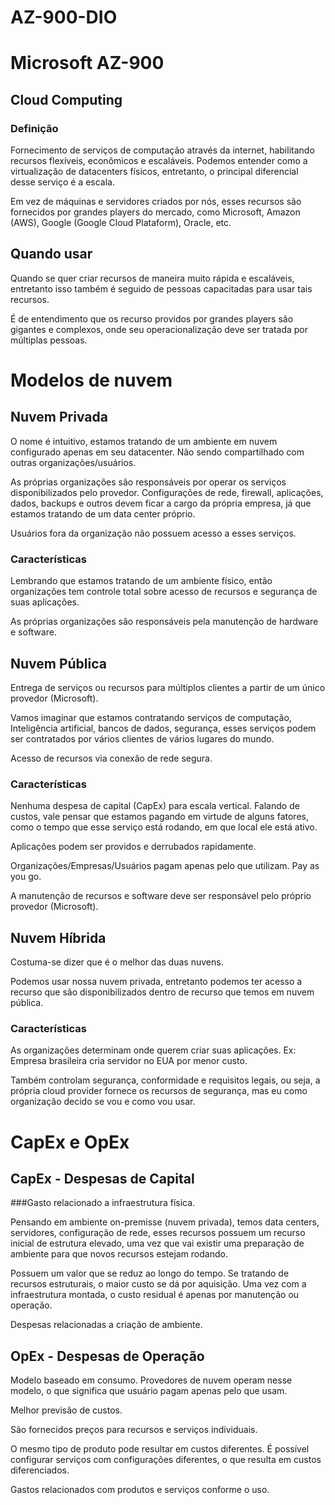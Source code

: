 # AZ-900-DIO

# Microsoft AZ-900

## Cloud Computing

### Definição

Fornecimento de serviços de computação através da internet, habilitando recursos flexíveis, econômicos e escaláveis. Podemos entender como a virtualização de datacenters físicos, entretanto, o principal diferencial desse serviço é a escala.

Em vez de máquinas e servidores criados por nós, esses recursos são fornecidos por grandes players do mercado, como Microsoft, Amazon (AWS), Google (Google Cloud Plataform), Oracle, etc.

## Quando usar

Quando se quer criar recursos de maneira muito rápida e escaláveis, entretanto isso também é seguido de pessoas capacitadas para usar tais recursos.

É de entendimento que os recurso providos por grandes players são gigantes e complexos, onde seu operacionalização deve ser tratada por múltiplas pessoas.

# Modelos de nuvem

## Nuvem Privada

O nome é intuitivo, estamos tratando de um ambiente em nuvem configurado apenas em seu datacenter. Não sendo compartilhado com outras organizações/usuários.

As próprias organizações são responsáveis por operar os serviços disponibilizados pelo provedor. Configurações de rede, firewall, aplicações, dados, backups e outros devem ficar a cargo da própria empresa, já que estamos tratando de um data center próprio.

Usuários fora da organização não possuem acesso a esses serviços.

### Características

Lembrando que estamos tratando de um ambiente físico, então organizações tem controle total sobre acesso de recursos e segurança de suas aplicações.

As próprias organizações são responsáveis pela manutenção de hardware e software.

## Nuvem Pública

Entrega de serviços ou recursos para múltiplos clientes a partir de um único provedor (Microsoft).

Vamos imaginar que estamos contratando serviços de computação, Inteligência artificial, bancos de dados, segurança, esses serviços podem ser contratados por vários clientes de vários lugares do mundo.

Acesso de recursos via conexão de rede segura.

### Características

Nenhuma despesa de capital (CapEx) para escala vertical. Falando de custos, vale pensar que estamos pagando em virtude de alguns fatores, como o tempo que esse serviço está rodando, em que local ele está ativo.

Aplicações podem ser providos e derrubados rapidamente.

Organizações/Empresas/Usuários pagam apenas pelo que utilizam. Pay as you go.

A manutenção de recursos e software deve ser responsável pelo próprio provedor (Microsoft).

## Nuvem Híbrida
Costuma-se dizer que é o melhor das duas nuvens.

Podemos usar nossa nuvem privada, entretanto podemos ter acesso a recurso que são disponibilizados dentro de recurso que temos em nuvem pública.

### Características

As organizações determinam onde querem criar suas aplicações. Ex: Empresa brasileira cria servidor no EUA por menor custo.

Também controlam segurança, conformidade e requisitos legais, ou seja, a própria cloud provider fornece os recursos de segurança, mas eu como organização decido se vou e como vou usar.

# CapEx e OpEx

## CapEx - Despesas de Capital

###Gasto relacionado a infraestrutura física.

Pensando em ambiente on-premisse (nuvem privada), temos data centers, servidores, configuração de rede, esses recursos possuem um recurso inicial de estrutura elevado, uma vez que vai existir uma preparação de ambiente para que novos recursos estejam rodando.

Possuem um valor que se reduz ao longo do tempo. Se tratando de recursos estruturais, o maior custo se dá por aquisição. Uma vez com a infraestrutura montada, o custo residual é apenas por manutenção ou operação.

Despesas relacionadas a criação de ambiente.

## OpEx - Despesas de Operação
Modelo baseado em consumo. Provedores de nuvem operam nesse modelo, o que significa que usuário pagam apenas pelo que usam.

Melhor previsão de custos.

São fornecidos preços para recursos e serviços individuais.

O mesmo tipo de produto pode resultar em custos diferentes. É possível configurar serviços com configurações diferentes, o que resulta em custos diferenciados.

Gastos relacionados com produtos e serviços conforme o uso.
